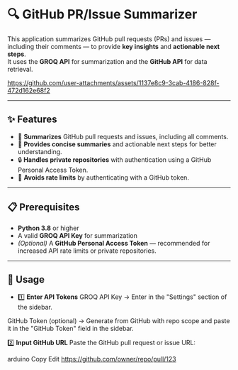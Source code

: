 # 🔍 GitHub PR/Issue Summarizer

This application summarizes GitHub pull requests (PRs) and issues — including their comments — to provide **key insights** and **actionable next steps**.  
It uses the **GROQ API** for summarization and the **GitHub API** for data retrieval.





https://github.com/user-attachments/assets/1137e8c9-3cab-4186-828f-472d162e68f2


---

## ✨ Features
- 📄 **Summarizes** GitHub pull requests and issues, including all comments.
- 📝 **Provides concise summaries** and actionable next steps for better understanding.
- 🔒 **Handles private repositories** with authentication using a GitHub Personal Access Token.
- 🚀 **Avoids rate limits** by authenticating with a GitHub token.

---

## 📋 Prerequisites
- **Python 3.8** or higher
- A valid **GROQ API Key** for summarization
- *(Optional)* A **GitHub Personal Access Token** — recommended for increased API rate limits or private repositories.

---

## 🚀 Usage

- 1️⃣ **Enter API Tokens**
GROQ API Key → Enter in the "Settings" section of the sidebar.

GitHub Token (optional) → Generate from GitHub with repo scope and paste it in the "GitHub Token" field in the sidebar.

2️⃣ **Input GitHub URL**
Paste the GitHub pull request or issue URL:

arduino
Copy
Edit
https://github.com/owner/repo/pull/123



